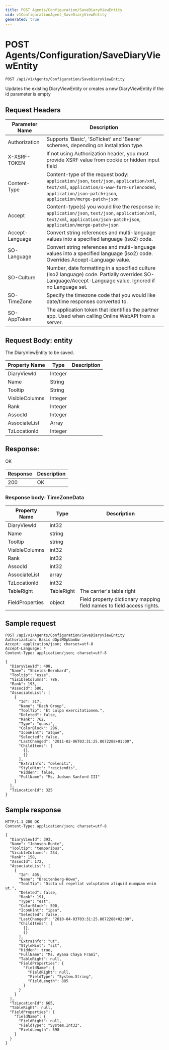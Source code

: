 ```yaml
---
title: POST Agents/Configuration/SaveDiaryViewEntity
uid: v1ConfigurationAgent_SaveDiaryViewEntity
generated: true
---
```


# POST Agents/Configuration/SaveDiaryViewEntity

```http
POST /api/v1/Agents/Configuration/SaveDiaryViewEntity
```

Updates the existing DiaryViewEntity or creates a new DiaryViewEntity if the id parameter is empty








## Request Headers

| Parameter Name | Description |
|----------------|-------------|
| Authorization  | Supports 'Basic', 'SoTicket' and 'Bearer' schemes, depending on installation type. |
| X-XSRF-TOKEN   | If not using Authorization header, you must provide XSRF value from cookie or hidden input field |
| Content-Type | Content-type of the request body: `application/json`, `text/json`, `application/xml`, `text/xml`, `application/x-www-form-urlencoded`, `application/json-patch+json`, `application/merge-patch+json` |
| Accept         | Content-type(s) you would like the response in: `application/json`, `text/json`, `application/xml`, `text/xml`, `application/json-patch+json`, `application/merge-patch+json` |
| Accept-Language | Convert string references and multi-language values into a specified language (iso2) code. |
| SO-Language | Convert string references and multi-language values into a specified language (iso2) code. Overrides Accept-Language value. |
| SO-Culture | Number, date formatting in a specified culture (iso2 language) code. Partially overrides SO-Language/Accept-Language value. Ignored if no Language set. |
| SO-TimeZone | Specify the timezone code that you would like date/time responses converted to. |
| SO-AppToken | The application token that identifies the partner app. Used when calling Online WebAPI from a server. |

## Request Body: entity 

The DiaryViewEntity to be saved. 

| Property Name | Type |  Description |
|----------------|------|--------------|
| DiaryViewId | Integer |  |
| Name | String |  |
| Tooltip | String |  |
| VisibleColumns | Integer |  |
| Rank | Integer |  |
| AssocId | Integer |  |
| AssociateList | Array |  |
| TzLocationId | Integer |  |

## Response:

OK

| Response | Description |
|----------------|-------------|
| 200 | OK |

### Response body: TimeZoneData

| Property Name | Type |  Description |
|----------------|------|--------------|
| DiaryViewId | int32 |  |
| Name | string |  |
| Tooltip | string |  |
| VisibleColumns | int32 |  |
| Rank | int32 |  |
| AssocId | int32 |  |
| AssociateList | array |  |
| TzLocationId | int32 |  |
| TableRight | TableRight | The carrier's table right |
| FieldProperties | object | Field property dictionary mapping field names to field access rights. |

## Sample request

```http!
POST /api/v1/Agents/Configuration/SaveDiaryViewEntity
Authorization: Basic dGplMDpUamUw
Accept: application/json; charset=utf-8
Accept-Language: *
Content-Type: application/json; charset=utf-8

{
  "DiaryViewId": 408,
  "Name": "Shields-Bernhard",
  "Tooltip": "esse",
  "VisibleColumns": 786,
  "Rank": 193,
  "AssocId": 580,
  "AssociateList": [
    {
      "Id": 317,
      "Name": "Dach Group",
      "ToolTip": "Et culpa exercitationem.",
      "Deleted": false,
      "Rank": 762,
      "Type": "quasi",
      "ColorBlock": 296,
      "IconHint": "atque",
      "Selected": false,
      "LastChanged": "2011-02-06T03:31:25.8072288+01:00",
      "ChildItems": [
        {},
        {}
      ],
      "ExtraInfo": "deleniti",
      "StyleHint": "reiciendis",
      "Hidden": false,
      "FullName": "Ms. Judson Sanford III"
    }
  ],
  "TzLocationId": 325
}
```

## Sample response

```http_
HTTP/1.1 200 OK
Content-Type: application/json; charset=utf-8

{
  "DiaryViewId": 393,
  "Name": "Johnson-Runte",
  "Tooltip": "temporibus",
  "VisibleColumns": 234,
  "Rank": 158,
  "AssocId": 172,
  "AssociateList": [
    {
      "Id": 405,
      "Name": "Breitenberg-Howe",
      "ToolTip": "Dicta ut repellat voluptatem aliquid numquam enim ut.",
      "Deleted": false,
      "Rank": 191,
      "Type": "est",
      "ColorBlock": 590,
      "IconHint": "ipsa",
      "Selected": false,
      "LastChanged": "2010-04-03T03:31:25.8072288+02:00",
      "ChildItems": [
        {},
        {}
      ],
      "ExtraInfo": "ut",
      "StyleHint": "sit",
      "Hidden": true,
      "FullName": "Ms. Ayana Chaya Frami",
      "TableRight": null,
      "FieldProperties": {
        "fieldName": {
          "FieldRight": null,
          "FieldType": "System.String",
          "FieldLength": 885
        }
      }
    }
  ],
  "TzLocationId": 665,
  "TableRight": null,
  "FieldProperties": {
    "fieldName": {
      "FieldRight": null,
      "FieldType": "System.Int32",
      "FieldLength": 598
    }
  }
}
```